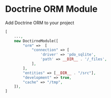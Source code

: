 # Doctrine ORM Module

Add Doctrine ORM to your project

```php
[
    ...,
    new DoctirneModule([
        "orm" =>  [
            "connection" => [
                'driver' => 'pdo_sqlite',
                'path' => __DIR__ . '/_files',
            ],
        ],
        "entities" => [__DIR__ . "/src"],
        "development" => true,
        "cache" => "/tmp",
    ]),
]
```

